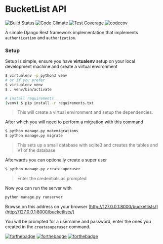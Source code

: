 # BucketList API

[![Build Status](https://travis-ci.org/Wyvarn/bucketlist.svg?branch=master)](https://travis-ci.org/Wyvarn/bucketlist)
[![Code Climate](https://codeclimate.com/github/codeclimate/codeclimate/badges/gpa.svg)](https://codeclimate.com/github/codeclimate/codeclimate)
[![Test Coverage](https://codeclimate.com/github/codeclimate/codeclimate/badges/coverage.svg)](https://codeclimate.com/github/codeclimate/codeclimate/coverage)
[![codecov](https://codecov.io/gh/Wyvarn/bucketlist/branch/master/graph/badge.svg)](https://codecov.io/gh/Wyvarn/bucketlist)

A simple Django Rest framework implementation that implements `authentication` and `authorization`.

### Setup

Setup is simple, ensure you have **virtualenv** setup on your local development machine and create a virtual environment

```bash
$ virtualenv -p python3 venv
# or if you prefer
$ virtualenv venv
$ . venv/bin/activate

# install requirements
(venv) $ pip install -r requirements.txt
```
> This will create a virtual environment and setup the dependencies.

After which you will need to perform a migration with this command

```bash
$ python manage.py makemigrations
$ python manage.py migrate
```
> This sets up a small database with sqlite3 and creates the tables and V1 of the database

Afterwards you can optionally create a super user

```bash
$ python manage.py createsuperuser
````
> Enter the credentials as prompted

Now you can run the server with

```bash
python manage.py runserver
```

Browse on this address on your browser [http://127.0.0.1:8000/bucketlists/](http://127.0.0.1:8000/bucketlists/)

You will be prompted for a username and password, enter the ones you created in the `createsuperuser` command.

[![forthebadge](http://forthebadge.com/images/badges/made-with-python.svg)](http://forthebadge.com)
[![forthebadge](http://forthebadge.com/images/badges/built-by-developers.svg)](http://forthebadge.com)
[![forthebadge](http://forthebadge.com/images/badges/built-with-love.svg)](http://forthebadge.com)